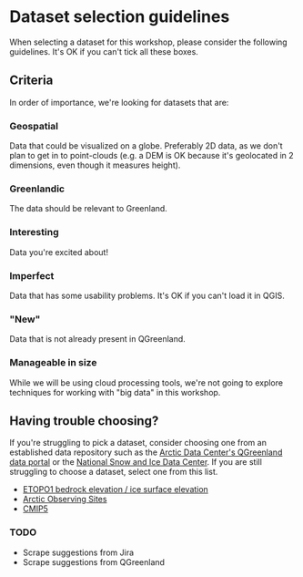 # Dataset selection guidelines

When selecting a dataset for this workshop, please consider the following guidelines.
It's OK if you can't tick all these boxes.

## Criteria

In order of importance, we're looking for datasets that are:


### Geospatial

Data that could be visualized on a globe. Preferably 2D data, as we don't plan to get in
to point-clouds (e.g. a DEM is OK because it's geolocated in 2 dimensions, even though
it measures height).


### Greenlandic

The data should be relevant to Greenland.


### Interesting

Data you're excited about!


### Imperfect

Data that has some usability problems. It's OK if you can't load it in QGIS.


### "New"

Data that is not already present in QGreenland.


### Manageable in size

While we will be using cloud processing tools, we're not going to explore techniques for
working with "big data" in this workshop.


## Having trouble choosing?

If you're struggling to pick a dataset, consider choosing one from an established data
repository such as the [Arctic Data Center's QGreenland data
portal](https://arcticdata.io/catalog/portals/QGreenland/Data) or the [National Snow and
Ice Data Center](https://nsidc.org/data/explore-data). If you are still struggling to
choose a dataset, select one from this list.

* [ETOPO1 bedrock elevation / ice surface elevation](https://www.ncei.noaa.gov/products/etopo-global-relief-model)
* [Arctic Observing Sites](https://arcticobservingviewer.org/web-services)
* [CMIP5](https://psl.noaa.gov/ipcc/ocn/ccwp.html)


### TODO

* Scrape suggestions from Jira
* Scrape suggestions from QGreenland
